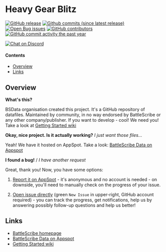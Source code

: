 Heavy Gear Blitz
==================

[![GitHub release](https://img.shields.io/github/release/BSData/heavy-gear-blitz.svg?style=flat-square)](https://github.com/BSData/heavy-gear-blitz/releases/latest)
[![Github commits (since latest release)](https://img.shields.io/github/commits-since/BSData/heavy-gear-blitz/latest.svg?style=flat-square)](https://github.com/BSData/heavy-gear-blitz/releases)
[![Open Bug issues](https://img.shields.io/github/issues/BSData/heavy-gear-blitz/bug.svg?style=flat-square&label=bugs)](https://github.com/BSData/heavy-gear-blitz/issues?q=is%3Aissue+is%3Aopen+label%3Abug)
[![GitHub contributors](https://img.shields.io/github/contributors/BSData/heavy-gear-blitz.svg?style=flat-square)](https://github.com/BSData/heavy-gear-blitz/graphs/contributors)
[![GitHub commit activity the past year](https://img.shields.io/github/commit-activity/y/BSData/heavy-gear-blitz.svg?style=flat-square)](https://github.com/BSData/heavy-gear-blitz/pulse/monthly)

[![Chat on Discord](https://img.shields.io/discord/558412685981777922.svg?logo=discord&style=popout-square)](https://discord.gg/KqPVhds)

#### Contents ####

* [Overview][]
* [Links][]

## Overview ##
[Overview]: #overview

__What's this?__

BSData organisation created this project. It's a GitHub repository of datafiles.
Maintained by community, in no way endorsed by BattleScribe or any other company/publisher. If you want
to develop - cool! We need you! Take a look at [Getting Started wiki][]

__Okay, nice project. Is it actually working?__ _I just want those files..._

Yeah! We have it hosted on AppSpot. Take a look: [BattleScribe Data on Appspot][]

__I found a bug!__ / *I have another request*

Great, thank you! Now, you have some options:

1. [Report it on AppSpot][] - it's anonymous and no account is needed - on downside, you'll need to manually check on the progress of your issue.

2. [Open issue directly][] (green `New Issue` in upper-right, GitHub account required) - you can track the progress, get notifications, help us by answering possibly follow-up questions and help us better!

## Links ##
[Links]: #links

* [BattleScribe homepage][]
* [BattleScribe Data on Appspot][]
* [Getting Started wiki][]

[Report it on Appspot]: http://battlescribedata.appspot.com/#/repo/heavy-gear-blitz
[Open Issue directly]: https://github.com/BSData/heavy-gear-blitz/issues
[BattleScribe homepage]: http://www.battlescribe.net/
[BattleScribe Data on Appspot]: http://battlescribedata.appspot.com/#/repos
[Getting Started wiki]: https://github.com/BSData/catalogue-development/wiki/Getting-Started#contributing

